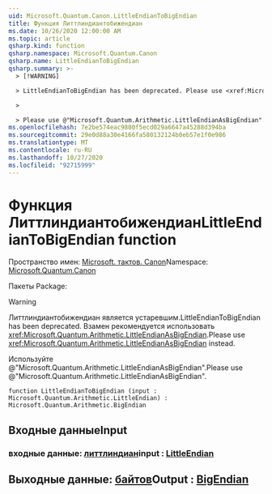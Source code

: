```yaml
---
uid: Microsoft.Quantum.Canon.LittleEndianToBigEndian
title: Функция Литтлиндиантобижендиан
ms.date: 10/26/2020 12:00:00 AM
ms.topic: article
qsharp.kind: function
qsharp.namespace: Microsoft.Quantum.Canon
qsharp.name: LittleEndianToBigEndian
qsharp.summary: >-
  > [!WARNING]

  > LittleEndianToBigEndian has been deprecated. Please use <xref:Microsoft.Quantum.Arithmetic.LittleEndianAsBigEndian> instead.

  >

  > Please use @"Microsoft.Quantum.Arithmetic.LittleEndianAsBigEndian".
ms.openlocfilehash: 7e2be574eac9800f5ecd029a6647a45288d394ba
ms.sourcegitcommit: 29e0d88a30e4166fa580132124b0eb57e1f0e986
ms.translationtype: MT
ms.contentlocale: ru-RU
ms.lasthandoff: 10/27/2020
ms.locfileid: "92715999"
---
```

# <a name="littleendiantobigendian-function"></a><span data-ttu-id="040e0-102">Функция Литтлиндиантобижендиан</span><span class="sxs-lookup"><span data-stu-id="040e0-102">LittleEndianToBigEndian function</span></span>

<span data-ttu-id="040e0-103">Пространство имен: [Microsoft. тактов. Canon](xref:Microsoft.Quantum.Canon)</span><span class="sxs-lookup"><span data-stu-id="040e0-103">Namespace: [Microsoft.Quantum.Canon](xref:Microsoft.Quantum.Canon)</span></span>

<span data-ttu-id="040e0-104">Пакеты [](https://nuget.org/packages/)</span><span class="sxs-lookup"><span data-stu-id="040e0-104">Package: [](https://nuget.org/packages/)</span></span>


> [!WARNING]
> <span data-ttu-id="040e0-105">Литтлиндиантобижендиан является устаревшим.</span><span class="sxs-lookup"><span data-stu-id="040e0-105">LittleEndianToBigEndian has been deprecated.</span></span> <span data-ttu-id="040e0-106">Взамен рекомендуется использовать <xref:Microsoft.Quantum.Arithmetic.LittleEndianAsBigEndian>.</span><span class="sxs-lookup"><span data-stu-id="040e0-106">Please use <xref:Microsoft.Quantum.Arithmetic.LittleEndianAsBigEndian> instead.</span></span>
>
> <span data-ttu-id="040e0-107">Используйте @"Microsoft.Quantum.Arithmetic.LittleEndianAsBigEndian".</span><span class="sxs-lookup"><span data-stu-id="040e0-107">Please use @"Microsoft.Quantum.Arithmetic.LittleEndianAsBigEndian".</span></span>



```qsharp
function LittleEndianToBigEndian (input : Microsoft.Quantum.Arithmetic.LittleEndian) : Microsoft.Quantum.Arithmetic.BigEndian
```


## <a name="input"></a><span data-ttu-id="040e0-108">Входные данные</span><span class="sxs-lookup"><span data-stu-id="040e0-108">Input</span></span>

### <a name="input--littleendian"></a><span data-ttu-id="040e0-109">входные данные: [литтлиндиан](xref:Microsoft.Quantum.Arithmetic.LittleEndian)</span><span class="sxs-lookup"><span data-stu-id="040e0-109">input : [LittleEndian](xref:Microsoft.Quantum.Arithmetic.LittleEndian)</span></span>





## <a name="output--bigendian"></a><span data-ttu-id="040e0-110">Выходные данные: [байтов](xref:Microsoft.Quantum.Arithmetic.BigEndian)</span><span class="sxs-lookup"><span data-stu-id="040e0-110">Output : [BigEndian](xref:Microsoft.Quantum.Arithmetic.BigEndian)</span></span>

